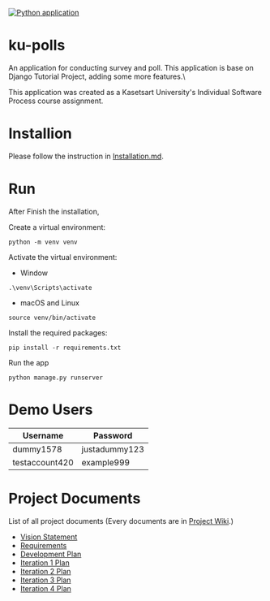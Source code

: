 [![Python application](https://github.com/napon2545/ku-polls/actions/workflows/python-app.yml/badge.svg)](https://github.com/napon2545/ku-polls/actions/workflows/python-app.yml)
# ku-polls
An application for conducting survey and poll. This application is base on Django Tutorial Project, adding some more features.\

This application was created as a Kasetsart University's Individual Software Process course assignment.

# Installion
Please follow the instruction in [Installation.md](./Installation.md).

#  Run
After Finish the installation,

Create a virtual environment:
```
python -m venv venv
```
Activate the virtual environment:
* Window
```
.\venv\Scripts\activate
```
* macOS and Linux
```
source venv/bin/activate
```

Install the required packages:
```
pip install -r requirements.txt
```

Run the app
```
python manage.py runserver
```

# Demo Users
| Username  | Password        |
|-----------|-----------------|
|   dummy1578   | justadummy123 |
|   testaccount420   | example999 |
# Project Documents

List of all project documents (Every documents are in [Project Wiki](../../wiki/Home).)

- [Vision Statement](../../wiki/Vision%20Statement)
- [Requirements](../../wiki/Requirements)
- [Development Plan](../../wiki/Development%20Plan)
- [Iteration 1 Plan](../../wiki/Iteration%201%20Plan)
- [Iteration 2 Plan](../../wiki/Iteration%202%20Plan)
- [Iteration 3 Plan](../../wiki/Iteration%203%20Plan)
- [Iteration 4 Plan](../../wiki/Iteration%204%20Plan)



